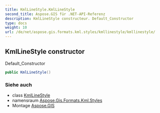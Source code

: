 ```yaml
---
title: KmlLineStyle.KmlLineStyle
second_title: Aspose.GIS für .NET-API-Referenz
description: KmlLineStyle constructeur. Default_Constructor
type: docs
weight: 10
url: /de/net/aspose.gis.formats.kml.styles/kmllinestyle/kmllinestyle/
---
```

## KmlLineStyle constructor

Default_Constructor

```csharp
public KmlLineStyle()
```

### Siehe auch

* class [KmlLineStyle](../)
* namensraum [Aspose.Gis.Formats.Kml.Styles](../../kmllinestyle/)
* Montage [Aspose.GIS](../../../)


